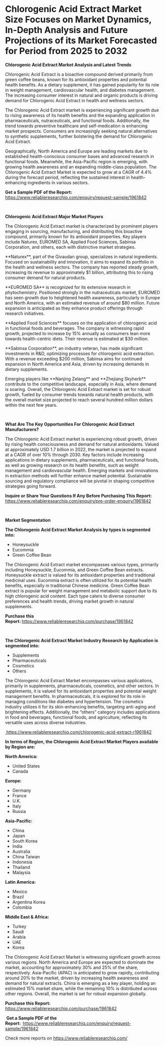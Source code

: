 <p><h1>Chlorogenic Acid Extract Market Size Focuses on Market Dynamics, In-Depth Analysis and Future Projections of its Market Forecasted for Period from 2025 to 2032</h1></p><p><strong>Chlorogenic Acid Extract Market Analysis and Latest Trends</strong></p>
<p><p>Chlorogenic Acid Extract is a bioactive compound derived primarily from green coffee beans, known for its antioxidant properties and potential health benefits. As a dietary supplement, it has gained popularity for its role in weight management, cardiovascular health, and diabetes management. The increasing consumer interest in natural and organic products is driving demand for Chlorogenic Acid Extract in health and wellness sectors.</p><p>The Chlorogenic Acid Extract market is experiencing significant growth due to rising awareness of its health benefits and the expanding application in pharmaceuticals, nutraceuticals, and functional foods. Additionally, the trend towards preventive healthcare and self-medication is enhancing market prospects. Consumers are increasingly seeking natural alternatives to synthetic supplements, further bolstering the demand for Chlorogenic Acid Extract.</p><p>Geographically, North America and Europe are leading markets due to established health-conscious consumer bases and advanced research in functional foods. Meanwhile, the Asia-Pacific region is emerging, with growing health awareness and an expanding middle-class population. The Chlorogenic Acid Extract Market is expected to grow at a CAGR of 4.4% during the forecast period, reflecting the sustained interest in health-enhancing ingredients in various sectors.</p></p>
<p><strong>Get a Sample PDF of the Report:&nbsp;</strong> <a href="https://www.reliableresearchiq.com/enquiry/request-sample/1961842?utm_campaign=2121&utm_medium=2&utm_source=Github&utm_content=ia&utm_term=30012025&utm_id=chlorogenic-acid-extract">https://www.reliableresearchiq.com/enquiry/request-sample/1961842</a></p>
<p>&nbsp;</p>
<p><strong>Chlorogenic Acid Extract Major Market Players</strong></p>
<p><p>The Chlorogenic Acid Extract market is characterized by prominent players engaging in sourcing, manufacturing, and distributing this bioactive compound, primarily known for its antioxidant properties. Key players include Naturex, EUROMED SA, Applied Food Sciences, Sabinsa Corporation, and others, each with distinctive market strategies.</p><p>**Naturex**, part of the Givaudan group, specializes in natural ingredients. Focused on sustainability and innovation, it aims to expand its portfolio in the health and wellness sectors. The company has reported steady growth, increasing its revenue to approximately $1 billion, attributing this to rising consumer demand for natural products.</p><p>**EUROMED SA** is recognized for its extensive research in phytochemistry. Positioned strongly in the nutraceuticals market, EUROMED has seen growth due to heightened health awareness, particularly in Europe and North America, with an estimated revenue of around $80 million. Future expansion is anticipated as they enhance product offerings through research initiatives.</p><p>**Applied Food Sciences** focuses on the application of chlorogenic acid in functional foods and beverages. The company is witnessing rapid growth, projected to increase by 15% annually as consumers lean more towards health-centric diets. Their revenue is estimated at $30 million.</p><p>**Sabinsa Corporation**, an industry veteran, has made significant investments in R&D, optimizing processes for chlorogenic acid extraction. With a revenue exceeding $200 million, Sabinsa aims for continued expansion in North America and Asia, driven by increasing demands in dietary supplements.</p><p>Emerging players like **Nanjing Zelang** and **Zhejiang Skyherb** contribute to the competitive landscape, especially in Asia, where demand is soaring. Overall, the Chlorogenic Acid Extract market is set for robust growth, fueled by consumer trends towards natural health products, with the overall market size projected to reach several hundred million dollars within the next few years.</p></p>
<p>&nbsp;</p>
<p><strong>What Are The Key Opportunities For Chlorogenic Acid Extract Manufacturers?</strong></p>
<p><p>The Chlorogenic Acid Extract market is experiencing robust growth, driven by rising health consciousness and demand for natural antioxidants. Valued at approximately USD 1.7 billion in 2022, the market is projected to expand at a CAGR of over 10% through 2030. Key factors include increasing applications in dietary supplements, pharmaceuticals, and functional foods, as well as growing research on its health benefits, such as weight management and cardiovascular health. Emerging markets and innovations in extraction methods will further enhance market potential. Sustainable sourcing and regulatory compliance will be pivotal in shaping competitive strategies going forward.</p></p>
<p><strong>Inquire or Share Your Questions If Any Before Purchasing This Report:</strong> <a href="https://www.reliableresearchiq.com/enquiry/pre-order-enquiry/1961842?utm_campaign=2121&utm_medium=2&utm_source=Github&utm_content=ia&utm_term=30012025&utm_id=chlorogenic-acid-extract">https://www.reliableresearchiq.com/enquiry/pre-order-enquiry/1961842</a></p>
<p>&nbsp;</p>
<p><strong>Market Segmentation</strong></p>
<p><strong>The Chlorogenic Acid Extract Market Analysis by types is segmented into:</strong></p>
<p><ul><li>Honeysuckle</li><li>Eucommia</li><li>Green Coffee Bean</li></ul></p>
<p><p>The Chlorogenic Acid Extract market encompasses various types, primarily including Honeysuckle, Eucommia, and Green Coffee Bean extracts. Honeysuckle extract is valued for its antioxidant properties and traditional medicinal uses. Eucommia extract is often utilized for its potential health benefits, especially in traditional Chinese medicine. Green Coffee Bean extract is popular for weight management and metabolic support due to its high chlorogenic acid content. Each type caters to diverse consumer preferences and health trends, driving market growth in natural supplements.</p></p>
<p><strong>Purchase this Report:&nbsp;</strong><a href="https://www.reliableresearchiq.com/purchase/1961842?utm_campaign=2121&utm_medium=2&utm_source=Github&utm_content=ia&utm_term=30012025&utm_id=chlorogenic-acid-extract">https://www.reliableresearchiq.com/purchase/1961842</a></p>
<p>&nbsp;</p>
<p><strong>The Chlorogenic Acid Extract Market Industry Research by Application is segmented into:</strong></p>
<p><ul><li>Supplements</li><li>Pharmaceuticals</li><li>Cosmetics</li><li>Others</li></ul></p>
<p><p>The Chlorogenic Acid Extract Market encompasses various applications, primarily in supplements, pharmaceuticals, cosmetics, and other sectors. In supplements, it is valued for its antioxidant properties and potential weight management benefits. In pharmaceuticals, it is explored for its role in managing conditions like diabetes and hypertension. The cosmetics industry utilizes it for its skin-enhancing benefits, targeting anti-aging and brightening effects. Additionally, the “others” category includes applications in food and beverages, functional foods, and agriculture, reflecting its versatile uses across diverse industries.</p></p>
<p><a href="https://www.reliableresearchiq.com/chlorogenic-acid-extract-r1961842?utm_campaign=2121&utm_medium=2&utm_source=Github&utm_content=ia&utm_term=30012025&utm_id=chlorogenic-acid-extract">&nbsp;https://www.reliableresearchiq.com/chlorogenic-acid-extract-r1961842</a></p>
<p><strong>In terms of Region, the Chlorogenic Acid Extract Market Players available by Region are:</strong></p>
<p>
    <p> <strong> North America: </strong>
        <ul>
            <li>United States</li>
            <li>Canada</li>
        </ul>
        </p> 
    <p> <strong> Europe: </strong>
        <ul>
            <li>Germany</li>
            <li>France</li>
            <li>U.K.</li>
            <li>Italy</li>
            <li>Russia</li>
        </ul>
        </p> 
    <p> <strong> Asia-Pacific: </strong>
        <ul>
            <li>China</li>
            <li>Japan</li>
            <li>South Korea</li>
            <li>India</li>
            <li>Australia</li>
            <li>China Taiwan</li>
            <li>Indonesia</li>
            <li>Thailand</li>
            <li>Malaysia</li>
        </ul>
        </p> 
    <p> <strong> Latin America: </strong>
        <ul>
            <li>Mexico</li>
            <li>Brazil</li>
            <li>Argentina Korea</li>
            <li>Colombia</li>
        </ul>
        </p> 
    <p> <strong> Middle East & Africa: </strong>
        <ul>
            <li>Turkey</li>
            <li>Saudi</li>
            <li>Arabia</li>
            <li>UAE</li>
            <li>Korea</li>
        </ul>
    </p>
    </p>
<p><p>The Chlorogenic Acid Extract Market is witnessing significant growth across various regions. North America and Europe are expected to dominate the market, accounting for approximately 30% and 25% of the share, respectively. Asia-Pacific (APAC) is anticipated to grow rapidly, contributing around 20% to the market, driven by increasing health awareness and demand for natural extracts. China is emerging as a key player, holding an estimated 15% market share, while the remaining 10% is distributed across other regions. Overall, the market is set for robust expansion globally.</p></p>
<p><strong>Purchase this Report: </strong><a href="https://www.reliableresearchiq.com/purchase/1961842?utm_campaign=2121&utm_medium=2&utm_source=Github&utm_content=ia&utm_term=30012025&utm_id=chlorogenic-acid-extract">https://www.reliableresearchiq.com/purchase/1961842</a></p>
<p>&nbsp;<strong>Get a Sample PDF of the Report:&nbsp;&nbsp;</strong><a href="https://www.reliableresearchiq.com/enquiry/request-sample/1961842?utm_campaign=2121&utm_medium=2&utm_source=Github&utm_content=ia&utm_term=30012025&utm_id=chlorogenic-acid-extract">https://www.reliableresearchiq.com/enquiry/request-sample/1961842</a></p>
<p><strong></strong></p>
<p>Check more reports on <a href="https://www.reliableresearchiq.com/?utm_campaign=2121&utm_medium=2&utm_source=Github&utm_content=ia&utm_term=30012025&utm_id=chlorogenic-acid-extract">https://www.reliableresearchiq.com/</a></p>